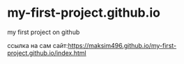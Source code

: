 # my-first-project.github.io
my first project on github

ссылка на сам сайт:https://maksim496.github.io/my-first-project.github.io/index.html
